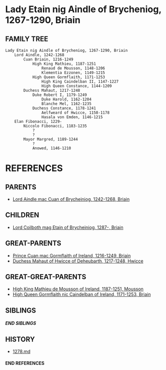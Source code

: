 # Lady Etain nig Aindle of Brycheniog, 1267-1290, Briain

## FAMILY TREE
```
Lady Etain nig Aindle of Brycheniog, 1267-1290, Briain
    Lord Aindle, 1242-1268
        Cuan Briain, 1216-1249
            High King Mathieu, 1187-1251
                Renaud de Mousson, 1148-1206
                Klementia Ezzonen, 1149-1215
            High Queen Gormflaith, 1171-1253
                High King Caindelban II, 1147-1227
                High Queen Constance, 1144-1209
        Duchess Mahaut, 1217-1248
            Duke Robert I, 1179-1249    
                Duke Harold, 1162-1204
                Blanche Mel, 1162-1235
            Duchess Constance, 1178-1241
                Aelfweard of Hwicce, 1158-1178
                Hasala von Emden, 1146-1215
    Elan Fibonacci, 1229-
        Niccolo Fibonacci, 1183-1235
            ?
            ?
        Mayor Margred, 1189-1244
            ?
            Anowed, 1146-1210
```


# REFERENCES

## PARENTS 
* [Lord Aindle mac Cuan of Brycheiniog, 1242-1268, Briain](aindle_mac_cuan_1242.md)

## CHILDREN 
* [Lord Coilboth mag Etain of Brycheiniog, 1287-, Briain](coilboth_mag_etain_1287.md)


## GREAT-PARENTS 
* [Prince Cuan mac Gormflaith of Ireland, 1216-1249, Briain](cuan_mac_gormflaith_1216.md)
* [Duchess Mahaut of Hwicce of Deheubarth, 1217-1248, Hwicce](mahaut_of_hwicce_1217.md)


## GREAT-GREAT-PARENTS 
* [High King Mathieu de Mousson of Ireland, 1187-1251, Mousson](mathieu_de_mousson_1187.md)
* [High Queen Gormflaith nic Caindelban of Ireland, 1171-1253, Briain](gormflaith_nic_caindelban_1171.md)

## SIBLINGS

##### END SIBLINGS  
## HISTORY
* [1278.md](../h/1278.md)

#### END REFERENCES
